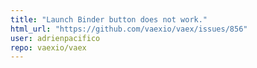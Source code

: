 ```yaml
---
title: "Launch Binder button does not work."
html_url: "https://github.com/vaexio/vaex/issues/856"
user: adrienpacifico
repo: vaexio/vaex
---
```


